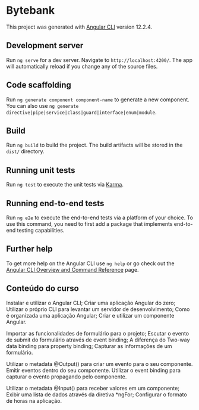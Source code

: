 # Bytebank

This project was generated with [Angular CLI](https://github.com/angular/angular-cli) version 12.2.4.

## Development server

Run `ng serve` for a dev server. Navigate to `http://localhost:4200/`. The app will automatically reload if you change any of the source files.

## Code scaffolding

Run `ng generate component component-name` to generate a new component. You can also use `ng generate directive|pipe|service|class|guard|interface|enum|module`.

## Build

Run `ng build` to build the project. The build artifacts will be stored in the `dist/` directory.

## Running unit tests

Run `ng test` to execute the unit tests via [Karma](https://karma-runner.github.io).

## Running end-to-end tests

Run `ng e2e` to execute the end-to-end tests via a platform of your choice. To use this command, you need to first add a package that implements end-to-end testing capabilities.

## Further help

To get more help on the Angular CLI use `ng help` or go check out the [Angular CLI Overview and Command Reference](https://angular.io/cli) page.

## Conteúdo do curso

Instalar e utilizar o Angular CLI;
Criar uma aplicação Angular do zero;
Utilizar o próprio CLI para levantar um servidor de desenvolvimento;
Como é organizada uma aplicação Angular;
Criar e utilizar um componente Angular.

Importar as funcionalidades de formulário para o projeto;
Escutar o evento de submit do formulário através de event binding;
A diferença do Two-way data binding para property binding;
Capturar as informações de um formulário.

Utilizar o metadata @Output() para criar um evento para o seu componente.
Emitir eventos dentro do seu componente.
Utilizar o event binding para capturar o evento propagando pelo componente.

Utilizar o metadata @Input() para receber valores em um componente;
Exibir uma lista de dados através da diretiva *ngFor;
Configurar o formato de horas na aplicação.
